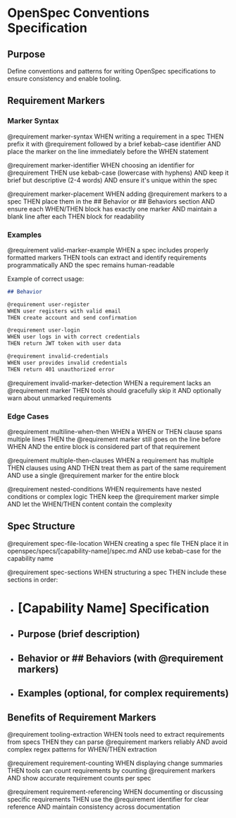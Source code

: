 # OpenSpec Conventions Specification

## Purpose
Define conventions and patterns for writing OpenSpec specifications to ensure consistency and enable tooling.

## Requirement Markers

### Marker Syntax

@requirement marker-syntax
WHEN writing a requirement in a spec
THEN prefix it with @requirement followed by a brief kebab-case identifier
AND place the marker on the line immediately before the WHEN statement

@requirement marker-identifier
WHEN choosing an identifier for @requirement
THEN use kebab-case (lowercase with hyphens)
AND keep it brief but descriptive (2-4 words)
AND ensure it's unique within the spec

@requirement marker-placement
WHEN adding @requirement markers to a spec
THEN place them in the ## Behavior or ## Behaviors section
AND ensure each WHEN/THEN block has exactly one marker
AND maintain a blank line after each THEN block for readability

### Examples

@requirement valid-marker-example
WHEN a spec includes properly formatted markers
THEN tools can extract and identify requirements programmatically
AND the spec remains human-readable

Example of correct usage:
```markdown
## Behavior

@requirement user-register
WHEN user registers with valid email
THEN create account and send confirmation

@requirement user-login
WHEN user logs in with correct credentials
THEN return JWT token with user data

@requirement invalid-credentials
WHEN user provides invalid credentials
THEN return 401 unauthorized error
```

@requirement invalid-marker-detection
WHEN a requirement lacks an @requirement marker
THEN tools should gracefully skip it
AND optionally warn about unmarked requirements

### Edge Cases

@requirement multiline-when-then
WHEN a WHEN or THEN clause spans multiple lines
THEN the @requirement marker still goes on the line before WHEN
AND the entire block is considered part of that requirement

@requirement multiple-then-clauses
WHEN a requirement has multiple THEN clauses using AND
THEN treat them as part of the same requirement
AND use a single @requirement marker for the entire block

@requirement nested-conditions
WHEN requirements have nested conditions or complex logic
THEN keep the @requirement marker simple
AND let the WHEN/THEN content contain the complexity

## Spec Structure

@requirement spec-file-location
WHEN creating a spec file
THEN place it in openspec/specs/[capability-name]/spec.md
AND use kebab-case for the capability name

@requirement spec-sections
WHEN structuring a spec
THEN include these sections in order:
- # [Capability Name] Specification
- ## Purpose (brief description)
- ## Behavior or ## Behaviors (with @requirement markers)
- ## Examples (optional, for complex requirements)

## Benefits of Requirement Markers

@requirement tooling-extraction
WHEN tools need to extract requirements from specs
THEN they can parse @requirement markers reliably
AND avoid complex regex patterns for WHEN/THEN extraction

@requirement requirement-counting
WHEN displaying change summaries
THEN tools can count requirements by counting @requirement markers
AND show accurate requirement counts per spec

@requirement requirement-referencing
WHEN documenting or discussing specific requirements
THEN use the @requirement identifier for clear reference
AND maintain consistency across documentation